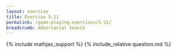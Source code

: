 ```yaml
---
layout: exercise
title: Exercise 5.11
permalink: /game-playing-exercises/5-11/
breadcrumb: Adversarial Search
---
```


{% include mathjax_support %}
{% include_relative question.md %}
